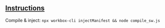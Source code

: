 ## [Instructions](https://dev.to/digitalplayer1125/custom-service-worker-in-any-app-with-esbuild-3020)


Compile & inject:
`npx workbox-cli injectManifest && node compile_sw.js`